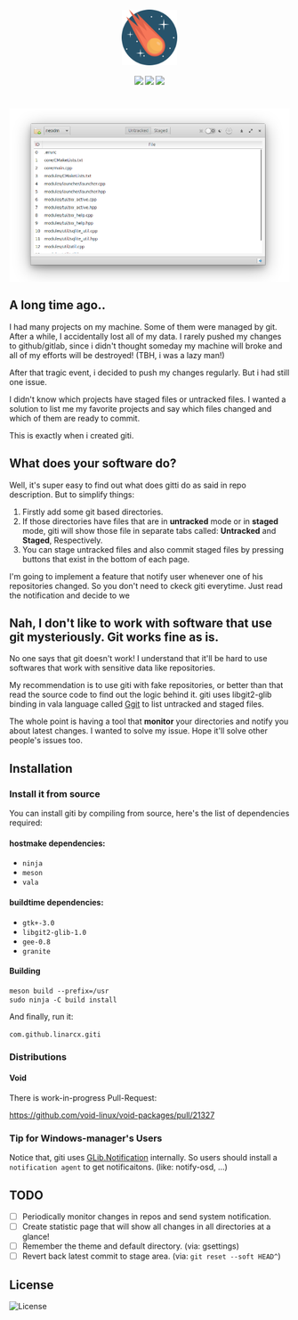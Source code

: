 <h4 align="center">
    <img src="data/assets/mascot.svg" align="center" width="100"/>
</h4>

<h4 align="center">
  <img src="https://img.shields.io/github/languages/top/LinArcX/giti.svg"/>  <img src="https://img.shields.io/github/repo-size/LinArcX/giti.svg"/>  <img src="https://img.shields.io/github/tag/LinArcX/giti.svg?colorB=green"/>
</h4>

<h1 align="center">
    <img src="data/assets/shot.png" align="center" width="800"/>
</h1>

## A long time ago..
I had many projects on my machine.
Some of them were managed by git.
After a while, I accidentally lost all of my data.
I rarely pushed my changes to github/gitlab, since i didn't thought someday my machine will broke and all of my efforts will be destroyed! (TBH, i was a lazy man!)

After that tragic event, i decided to push my changes regularly. But i had still one issue.

I didn't know which projects have staged files or untracked files.
I wanted a solution to list me my favorite projects and say which files changed and which of them are ready to commit.

This is exactly when i created giti.

## What does your software do?
Well, it's super easy to find out what does gitti do as said in repo description. But to simplify things:
1. Firstly add some git based directories.
2. If those directories have files that are in __untracked__ mode or in __staged__ mode, giti will show those file in separate tabs called: __Untracked__ and __Staged__, Respectively.
3. You can stage untracked files and also commit staged files by pressing buttons that exist in the bottom of each page.

I'm going to implement a feature that notify user whenever one of his repositories changed. So you don't need to ckeck giti everytime.
Just read the notification and decide to we

## Nah, I don't like to work with software that use git mysteriously. Git works fine as is.
No one says that git doesn't work!
I understand that it'll be hard to use softwares that work with sensitive data like repositories.

My recommendation is to use giti with fake repositories, or better than that read the source code to find out the logic behind it.
giti uses libgit2-glib binding in vala language called [Ggit](https://valadoc.org/libgit2-glib-1.0/Ggit.html) to list untracked and staged files.

The whole point is having a tool that __monitor__ your directories and notify you about latest changes.
I wanted to solve my issue. Hope it'll solve other people's issues too.


## Installation
### Install it from source
You can install giti by compiling from source, here's the list of dependencies required:

#### hostmake dependencies:
 - `ninja`
 - `meson`
 - `vala`

#### buildtime dependencies:
 - `gtk+-3.0`
 - `libgit2-glib-1.0`
 - `gee-0.8`
 - `granite`

#### Building
```
meson build --prefix=/usr
sudo ninja -C build install
```
And finally, run it:

`com.github.linarcx.giti`

### Distributions
#### Void

There is work-in-progress Pull-Request:

https://github.com/void-linux/void-packages/pull/21327


### Tip for Windows-manager's Users
Notice that, giti uses [GLib.Notification](https://valadoc.org/gio-2.0/GLib.Notification.html) internally. So users should install a `notification agent` to get notificaitons. (like: notify-osd, ...)

## TODO
- [ ] Periodically monitor changes in repos and send system notification.
- [ ] Create statistic page that will show all changes in all directories at a glance!
- [ ] Remember the theme and default directory. (via: gsettings)
- [ ] Revert back latest commit to stage area. (via: `git reset --soft HEAD^`)

## License
![License](https://img.shields.io/github/license/LinArcX/giti.svg)

